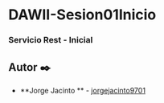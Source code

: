 # DAWII-Sesion01Inicio
### Servicio Rest - Inicial

## Autor ✒️

* **Jorge Jacinto ** - [jorgejacinto9701](https://github.com/jorgejacinto9701)

